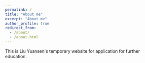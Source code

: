 ```yaml
---
permalink: /
title: "About me"
excerpt: "About me"
author_profile: true
redirect_from: 
  - /about/
  - /about.html
---
```


This is Liu Yuansen's temporary website for application for further education.
